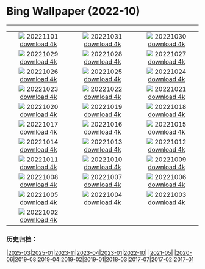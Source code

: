 # Bing Wallpaper (2022-10)
**************
| | | |
| :----: | :----: | :----: |
| ![](https://www.bing.com/th?id=OHR.Calacas_DE-DE0872821664_1920x1080.jpg) 20221101 [download 4k](https://www.bing.com/th?id=OHR.Calacas_DE-DE0872821664_UHD.jpg) | ![](https://www.bing.com/th?id=OHR.WychwoodForest_DE-DE0714020420_1920x1080.jpg) 20221031 [download 4k](https://www.bing.com/th?id=OHR.WychwoodForest_DE-DE0714020420_UHD.jpg) | ![](https://www.bing.com/th?id=OHR.SealRiver_DE-DE0564918955_1920x1080.jpg) 20221030 [download 4k](https://www.bing.com/th?id=OHR.SealRiver_DE-DE0564918955_UHD.jpg) |
| ![](https://www.bing.com/th?id=OHR.SeaAngel_DE-DE0432185241_1920x1080.jpg) 20221029 [download 4k](https://www.bing.com/th?id=OHR.SeaAngel_DE-DE0432185241_UHD.jpg) | ![](https://www.bing.com/th?id=OHR.FrankensteinFriday_DE-DE0293571099_1920x1080.jpg) 20221028 [download 4k](https://www.bing.com/th?id=OHR.FrankensteinFriday_DE-DE0293571099_UHD.jpg) | ![](https://www.bing.com/th?id=OHR.MarienburgZell_DE-DE3907884652_1920x1080.jpg) 20221027 [download 4k](https://www.bing.com/th?id=OHR.MarienburgZell_DE-DE3907884652_UHD.jpg) |
| ![](https://www.bing.com/th?id=OHR.BrockenSpecter_DE-DE3726514674_1920x1080.jpg) 20221026 [download 4k](https://www.bing.com/th?id=OHR.BrockenSpecter_DE-DE3726514674_UHD.jpg) | ![](https://www.bing.com/th?id=OHR.OrcusMouth_DE-DE3576959401_1920x1080.jpg) 20221025 [download 4k](https://www.bing.com/th?id=OHR.OrcusMouth_DE-DE3576959401_UHD.jpg) | ![](https://www.bing.com/th?id=OHR.OttobeurenBibliothek_DE-DE3414794447_1920x1080.jpg) 20221024 [download 4k](https://www.bing.com/th?id=OHR.OttobeurenBibliothek_DE-DE3414794447_UHD.jpg) |
| ![](https://www.bing.com/th?id=OHR.Knobbelzwaan_DE-DE3362383299_1920x1080.jpg) 20221023 [download 4k](https://www.bing.com/th?id=OHR.Knobbelzwaan_DE-DE3362383299_UHD.jpg) | ![](https://www.bing.com/th?id=OHR.KarstMountains_DE-DE3252732573_1920x1080.jpg) 20221022 [download 4k](https://www.bing.com/th?id=OHR.KarstMountains_DE-DE3252732573_UHD.jpg) | ![](https://www.bing.com/th?id=OHR.GeorgiaCypress_DE-DE3125234394_1920x1080.jpg) 20221021 [download 4k](https://www.bing.com/th?id=OHR.GeorgiaCypress_DE-DE3125234394_UHD.jpg) |
| ![](https://www.bing.com/th?id=OHR.SlothDay_DE-DE7576250530_1920x1080.jpg) 20221020 [download 4k](https://www.bing.com/th?id=OHR.SlothDay_DE-DE7576250530_UHD.jpg) | ![](https://www.bing.com/th?id=OHR.WartburgCastle_DE-DE7442950218_1920x1080.jpg) 20221019 [download 4k](https://www.bing.com/th?id=OHR.WartburgCastle_DE-DE7442950218_UHD.jpg) | ![](https://www.bing.com/th?id=OHR.GB25Anni_DE-DE7299315520_1920x1080.jpg) 20221018 [download 4k](https://www.bing.com/th?id=OHR.GB25Anni_DE-DE7299315520_UHD.jpg) |
| ![](https://www.bing.com/th?id=OHR.PrinceChristianSound_DE-DE6922491383_1920x1080.jpg) 20221017 [download 4k](https://www.bing.com/th?id=OHR.PrinceChristianSound_DE-DE6922491383_UHD.jpg) | ![](https://www.bing.com/th?id=OHR.RioArazas_DE-DE6773505197_1920x1080.jpg) 20221016 [download 4k](https://www.bing.com/th?id=OHR.RioArazas_DE-DE6773505197_UHD.jpg) | ![](https://www.bing.com/th?id=OHR.NaqsheRustam_DE-DE6639103353_1920x1080.jpg) 20221015 [download 4k](https://www.bing.com/th?id=OHR.NaqsheRustam_DE-DE6639103353_UHD.jpg) |
| ![](https://www.bing.com/th?id=OHR.HohenzollernHechingen_DE-DE6506429965_1920x1080.jpg) 20221014 [download 4k](https://www.bing.com/th?id=OHR.HohenzollernHechingen_DE-DE6506429965_UHD.jpg) | ![](https://www.bing.com/th?id=OHR.AlaskaMoose_DE-DE6158601555_1920x1080.jpg) 20221013 [download 4k](https://www.bing.com/th?id=OHR.AlaskaMoose_DE-DE6158601555_UHD.jpg) | ![](https://www.bing.com/th?id=OHR.AmmoniteGraveyard_DE-DE5988559044_1920x1080.jpg) 20221012 [download 4k](https://www.bing.com/th?id=OHR.AmmoniteGraveyard_DE-DE5988559044_UHD.jpg) |
| ![](https://www.bing.com/th?id=OHR.TortulaMoss_DE-DE3936508895_1920x1080.jpg) 20221011 [download 4k](https://www.bing.com/th?id=OHR.TortulaMoss_DE-DE3936508895_UHD.jpg) | ![](https://www.bing.com/th?id=OHR.StareLembruch_DE-DE3803966856_1920x1080.jpg) 20221010 [download 4k](https://www.bing.com/th?id=OHR.StareLembruch_DE-DE3803966856_UHD.jpg) | ![](https://www.bing.com/th?id=OHR.ChukchiSea_DE-DE3561645051_1920x1080.jpg) 20221009 [download 4k](https://www.bing.com/th?id=OHR.ChukchiSea_DE-DE3561645051_UHD.jpg) |
| ![](https://www.bing.com/th?id=OHR.GlassOctopus_DE-DE3414070398_1920x1080.jpg) 20221008 [download 4k](https://www.bing.com/th?id=OHR.GlassOctopus_DE-DE3414070398_UHD.jpg) | ![](https://www.bing.com/th?id=OHR.OberbaumBridge_DE-DE3269689530_1920x1080.jpg) 20221007 [download 4k](https://www.bing.com/th?id=OHR.OberbaumBridge_DE-DE3269689530_UHD.jpg) | ![](https://www.bing.com/th?id=OHR.BayofBiscay_DE-DE3992627080_1920x1080.jpg) 20221006 [download 4k](https://www.bing.com/th?id=OHR.BayofBiscay_DE-DE3992627080_UHD.jpg) |
| ![](https://www.bing.com/th?id=OHR.FlamingoTeacher_DE-DE3737259778_1920x1080.jpg) 20221005 [download 4k](https://www.bing.com/th?id=OHR.FlamingoTeacher_DE-DE3737259778_UHD.jpg) | ![](https://www.bing.com/th?id=OHR.CosmicCliffs_DE-DE3590436434_1920x1080.jpg) 20221004 [download 4k](https://www.bing.com/th?id=OHR.CosmicCliffs_DE-DE3590436434_UHD.jpg) | ![](https://www.bing.com/th?id=OHR.GlienickerBruecke_DE-DE3030822909_1920x1080.jpg) 20221003 [download 4k](https://www.bing.com/th?id=OHR.GlienickerBruecke_DE-DE3030822909_UHD.jpg) |
| ![](https://www.bing.com/th?id=OHR.LotsOBalloons_DE-DE2625769949_1920x1080.jpg) 20221002 [download 4k](https://www.bing.com/th?id=OHR.LotsOBalloons_DE-DE2625769949_UHD.jpg) |  |  |

### 历史归档：

|[2025-03](bing/2025-03/2025-03.md)|[2025-01](bing/2025-01/2025-01.md)|[2023-11](bing/2023-11/2023-11.md)|[2023-04](bing/2023-04/2023-04.md)|[2023-01](bing/2023-01/2023-01.md)|[2022-10](bing/2022-10/2022-10.md)|
|[2021-05](bing/2021-05/2021-05.md)|
|[2020-06](bing/2020-06/2020-06.md)|[2019-08](bing/2019-08/2019-08.md)|[2019-04](bing/2019-04/2019-04.md)|[2019-02](bing/2019-02/2019-02.md)|[2019-01](bing/2019-01/2019-01.md)|[2018-03](bing/2018-03/2018-03.md)|[2017-07](bing/2017-07/2017-07.md)|[2017-02](bing/2017-02/2017-02.md)|[2017-01](bing/2017-01/2017-01.md)